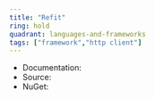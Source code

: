 ```yaml
---
title: "Refit"
ring: hold
quadrant: languages-and-frameworks
tags: ["framework","http client"]
--- 
```


- Documentation: 
- Source: 
- NuGet: 
